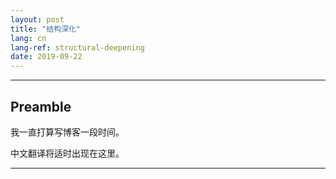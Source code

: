 ```yaml
---
layout: post
title: "结构深化"
lang: cn
lang-ref: structural-deepening
date: 2019-09-22
---
```


***

## Preamble

我一直打算写博客一段时间。

中文翻译将适时出现在这里。

---
